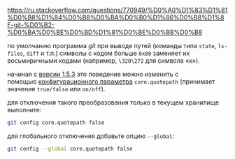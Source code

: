 https://ru.stackoverflow.com/questions/770949/%D0%A0%D1%83%D1%81%D0%B8%D1%84%D0%B8%D0%BA%D0%B0%D1%86%D0%B8%D1%8F-git-%D0%B2-%D0%BA%D0%BE%D0%BD%D1%81%D0%BE%D0%BB%D0%B8

по умолчанию программа _git_ при выводе путей (команды типа `state`, `ls-files`, `diff` и т.п.) символы с кодом больше `0x80` заменяет их восьмиричными кодами (например, `\320\272` для символа «к»).

начиная с [версии 1.5.3](https://github.com/git/git/blob/35f6318d44379452d8d33e880d8df0267b4a0cd0/Documentation/RelNotes/1.5.3.txt) это поведение можно изменить с помощью [конфигурационного параметра](https://www.kernel.org/pub/software/scm/git/docs/git-config.html) `core.quotepath` (принимает значения `true/false` или `on/off`).

для отключения такого преобразования только в текущем хранилище выполните:

```bash
git config core.quotepath false
```

для глобального отключения добавьте опцию `--global`:

```bash
git config --global core.quotepath false
```